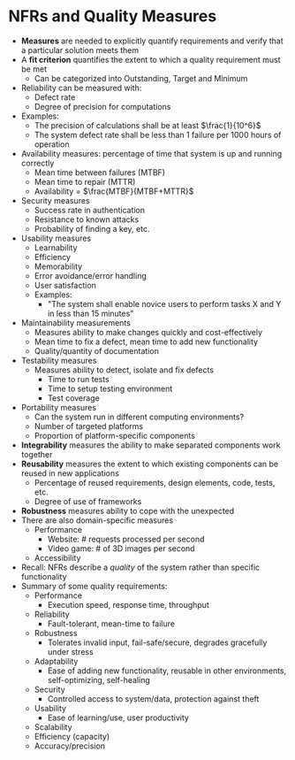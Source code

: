 # NFRs and Quality Measures

* **Measures** are needed to explicitly quantify requirements and verify that a particular solution meets them
* A **fit criterion** quantifies the extent to which a quality requirement must be met
  * Can be categorized into Outstanding, Target and Minimum
* Reliability can be measured with:
  * Defect rate
  * Degree of precision for computations
* Examples:
  * The precision of calculations shall be at least $\frac{1}{10^6}$
  * The system defect rate shall be less than 1 failure per 1000 hours of operation
* Availability measures: percentage of time that system is up and running correctly
  * Mean time between failures (MTBF)
  * Mean time to repair (MTTR)
  * Availability = $\frac{MTBF}{MTBF+MTTR}$
* Security measures
  * Success rate in authentication
  * Resistance to known attacks
  * Probability of finding a key, etc.
* Usability measures
  * Learnability
  * Efficiency
  * Memorability
  * Error avoidance/error handling
  * User satisfaction
  * Examples:
    * "The system shall enable novice users to perform tasks X and Y in less than 15 minutes"
* Maintainability measurements
  * Measures ability to make changes quickly and cost-effectively
  * Mean time to fix a defect, mean time to add new functionality
  * Quality/quantity of documentation
* Testability measures
  * Measures ability to detect, isolate and fix defects
    * Time to run tests
    * Time to setup testing environment
    * Test coverage
* Portability measures
  * Can the system run in different computing environments?
  * Number of targeted platforms
  * Proportion of platform-specific components
* **Integrability** measures the ability to make separated components work together
* **Reusability** measures the extent to which existing components can be reused in new applications
  * Percentage of reused requirements, design elements, code, tests, etc.
  * Degree of use of frameworks
* **Robustness** measures ability to cope with the unexpected
* There are also domain-specific measures
  * Performance
    * Website: # requests processed per second
    * Video game: # of 3D images per second
  * Accessibility
* Recall: NFRs describe a *quality* of the system rather than specific functionality
* Summary of some quality requirements:
  * Performance
    * Execution speed, response time, throughput
  * Reliability
    * Fault-tolerant, mean-time to failure
  * Robustness
    * Tolerates invalid input, fail-safe/secure, degrades gracefully under stress
  * Adaptability
    * Ease of adding new functionality, reusable in other environments, self-optimizing, self-healing
  * Security
    * Controlled access to system/data, protection against theft
  * Usability
    * Ease of learning/use, user productivity
  * Scalability
  * Efficiency (capacity)
  * Accuracy/precision
